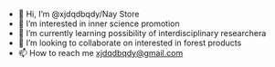 - 👋 Hi, I’m @xjdqdbqdy/Nay Store
- 👀 I’m interested in inner science promotion
- 🌱 I’m currently learning possibility of interdisciplinary researchera
- 💞️ I’m looking to collaborate on interested in forest products
- 📫 How to reach me xjdqdbqdy@gmail.com

<!---
xjdqdbqdy/xjdqdbqdy is a ✨ special ✨ repository because its `README.md` (this file) appears on your GitHub profile.
You can click the Preview link to take a look at your changes.
--->
